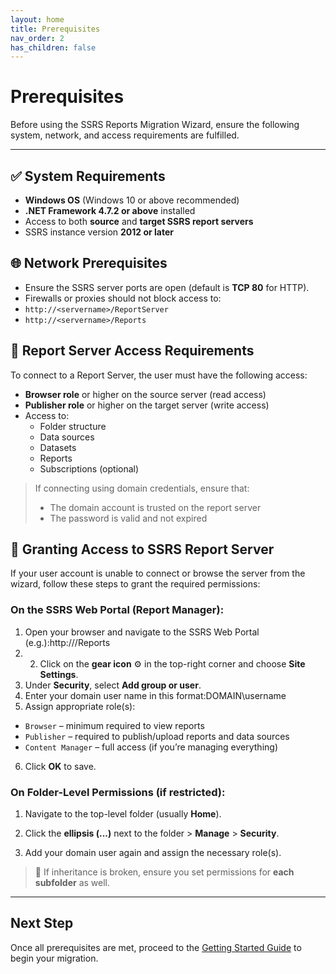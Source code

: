 ```yaml
---
layout: home
title: Prerequisites
nav_order: 2
has_children: false
---
```

# Prerequisites

Before using the SSRS Reports Migration Wizard, ensure the following system, network, and access requirements are fulfilled.

---

## ✅ System Requirements

- **Windows OS** (Windows 10 or above recommended)
- **.NET Framework 4.7.2 or above** installed
- Access to both **source** and **target SSRS report servers**
- SSRS instance version **2012 or later**


## 🌐 Network Prerequisites

- Ensure the SSRS server ports are open (default is **TCP 80** for HTTP).
- Firewalls or proxies should not block access to:
- `http://<servername>/ReportServer`
- `http://<servername>/Reports`

## 🔗 Report Server Access Requirements

To connect to a Report Server, the user must have the following access:

- **Browser role** or higher on the source server (read access)
- **Publisher role** or higher on the target server (write access)
- Access to:
  - Folder structure
  - Data sources
  - Datasets
  - Reports
  - Subscriptions (optional)

> If connecting using domain credentials, ensure that:
> - The domain account is trusted on the report server
> - The password is valid and not expired


## 🔐 Granting Access to SSRS Report Server

If your user account is unable to connect or browse the server from the wizard, follow these steps to grant the required permissions:

### On the SSRS Web Portal (Report Manager):

1. Open your browser and navigate to the SSRS Web Portal (e.g.):http://<your-server>/Reports
2. 2. Click on the **gear icon** ⚙️ in the top-right corner and choose **Site Settings**.
3. Under **Security**, select **Add group or user**.
4. Enter your domain user name in this format:DOMAIN\username
5. Assign appropriate role(s):
- `Browser` – minimum required to view reports
- `Publisher` – required to publish/upload reports and data sources
- `Content Manager` – full access (if you’re managing everything)
6. Click **OK** to save.

### On Folder-Level Permissions (if restricted):

1. Navigate to the top-level folder (usually **Home**).

2. Click the **ellipsis (...)** next to the folder > **Manage** > **Security**.

3. Add your domain user again and assign the necessary role(s).

> 🔄 If inheritance is broken, ensure you set permissions for **each subfolder** as well.

---

## Next Step

Once all prerequisites are met, proceed to the [Getting Started Guide](./getting-started.md) to begin your migration.

